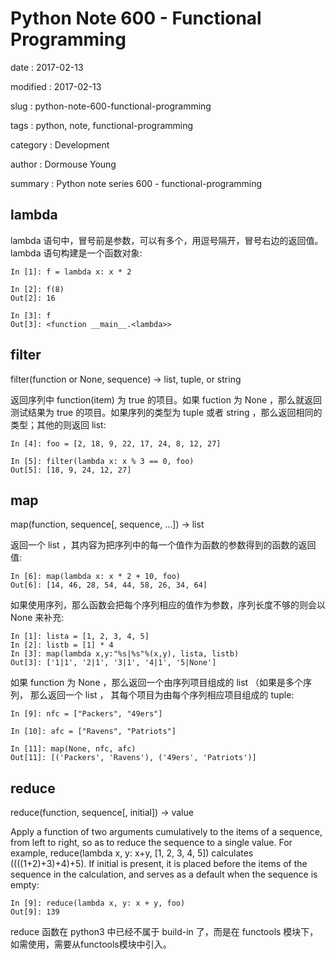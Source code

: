 Python Note 600 - Functional Programming
========================================

date
:   2017-02-13

modified
:   2017-02-13

slug
:   python-note-600-functional-programming

tags
:   python, note, functional-programming

category
:   Development

author
:   Dormouse Young

summary
:   Python note series 600 - functional-programming

lambda
------

lambda 语句中，冒号前是参数，可以有多个，用逗号隔开，冒号右边的返回值。
lambda 语句构建是一个函数对象:

    In [1]: f = lambda x: x * 2

    In [2]: f(8)
    Out[2]: 16

    In [3]: f
    Out[3]: <function __main__.<lambda>>

filter
------

filter(function or None, sequence) -\> list, tuple, or string

返回序列中 function(item) 为 true 的项目。如果 fuction 为 None
，那么就返回 测试结果为 true 的项目。如果序列的类型为 tuple 或者 string
，那么返回相同的 类型；其他的则返回 list:

    In [4]: foo = [2, 18, 9, 22, 17, 24, 8, 12, 27]

    In [5]: filter(lambda x: x % 3 == 0, foo)
    Out[5]: [18, 9, 24, 12, 27]

map
---

map(function, sequence[, sequence, ...]) -\> list

返回一个 list
，其内容为把序列中的每一个值作为函数的参数得到的函数的返回值:

    In [6]: map(lambda x: x * 2 + 10, foo)
    Out[6]: [14, 46, 28, 54, 44, 58, 26, 34, 64]

如果使用序列，那么函数会把每个序列相应的值作为参数，序列长度不够的则会以
None 来补充:

    In [1]: lista = [1, 2, 3, 4, 5]
    In [2]: listb = [1] * 4
    In [3]: map(lambda x,y:"%s|%s"%(x,y), lista, listb)
    Out[3]: ['1|1', '2|1', '3|1', '4|1', '5|None']

如果 function 为 None ，那么返回一个由序列项目组成的 list
（如果是多个序列， 那么返回一个 list ，
其每个项目为由每个序列相应项目组成的 tuple:

    In [9]: nfc = ["Packers", "49ers"]

    In [10]: afc = ["Ravens", "Patriots"]

    In [11]: map(None, nfc, afc)
    Out[11]: [('Packers', 'Ravens'), ('49ers', 'Patriots')]

reduce
------

reduce(function, sequence[, initial]) -\> value

Apply a function of two arguments cumulatively to the items of a
sequence, from left to right, so as to reduce the sequence to a single
value. For example, reduce(lambda x, y: x+y, [1, 2, 3, 4, 5]) calculates
((((1+2)+3)+4)+5). If initial is present, it is placed before the items
of the sequence in the calculation, and serves as a default when the
sequence is empty:

    In [9]: reduce(lambda x, y: x + y, foo)
    Out[9]: 139

reduce 函数在 python3 中已经不属于 build-in 了，而是在 functools
模块下， 如需使用，需要从functools模块中引入。
